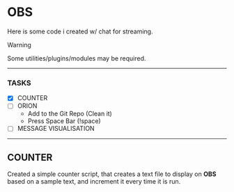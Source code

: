# OBS

Here is some code i created w/ chat for streaming.

> [!WARNING]  
> Some utilities/plugins/modules may be required.

---
### TASKS 
- [x] COUNTER
- [ ] ORION
    - Add to the Git Repo (Clean it)
    - Press Space Bar (!space)
- [ ] MESSAGE VISUALISATION

---
## COUNTER 

Created a simple counter script, that creates a text file to display on **OBS** based on a sample text, and increment it every time it is run. 
